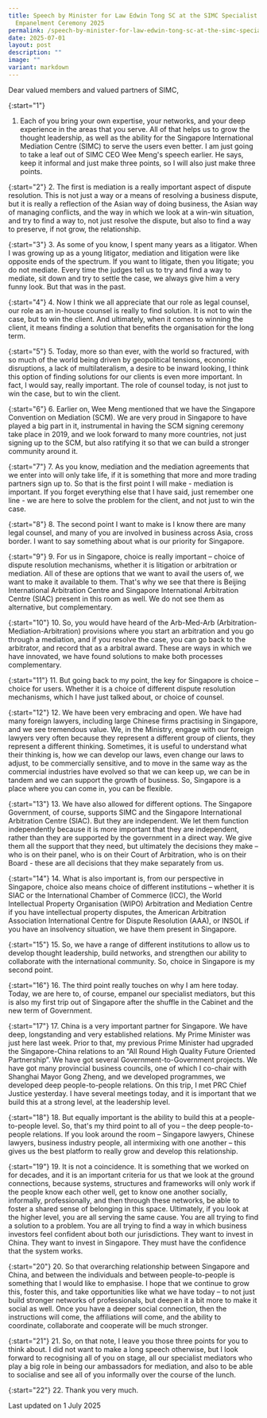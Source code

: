 ```yaml
---
title: Speech by Minister for Law Edwin Tong SC at the SIMC Specialist
  Empanelment Ceremony 2025
permalink: /speech-by-minister-for-law-edwin-tong-sc-at-the-simc-specialist-empanelment-ceremony-2025/
date: 2025-07-01
layout: post
description: ""
image: ""
variant: markdown
---
```

Dear valued members and valued partners of SIMC,

{:start="1"}
1. Each of you bring your own expertise, your networks, and your deep experience in the areas that you serve. All of that helps us to grow the thought leadership, as well as the ability for the Singapore International Mediation Centre (SIMC) to serve the users even better. I am just going to take a leaf out of SIMC CEO Wee Meng's speech earlier. He says, keep it informal and just make three points, so I will also just make three points.

{:start="2"}
2. The first is mediation is a really important aspect of dispute resolution. This is not just a way or a means of resolving a business dispute, but it is really a reflection of the Asian way of doing business, the Asian way of managing conflicts, and the way in which we look at a win-win situation, and try to find a way to, not just resolve the dispute, but also to find a way to preserve, if not grow, the relationship.

{:start="3"}
3. As some of you know, I spent many years as a litigator. When I was growing up as a young litigator, mediation and litigation were like opposite ends of the spectrum. If you want to litigate, then you litigate; you do not mediate. Every time the judges tell us to try and find a way to mediate, sit down and try to settle the case, we always give him a very funny look. But that was in the past.

{:start="4"}
4. Now I think we all appreciate that our role as legal counsel, our role as an in-house counsel is really to find solution. It is not to win the case, but to win the client. And ultimately, when it comes to winning the client, it means finding a solution that benefits the organisation for the long term.

{:start="5"}
5. Today, more so than ever, with the world so fractured, with so much of the world being driven by geopolitical tensions, economic disruptions, a lack of multilateralism, a desire to be inward looking, I think this option of finding solutions for our clients is even more important. In fact, I would say, really important. The role of counsel today, is not just to win the case, but to win the client.

{:start="6"}
6. Earlier on, Wee Meng mentioned that we have the Singapore Convention on Mediation (SCM). We are very proud in Singapore to have played a big part in it, instrumental in having the SCM signing ceremony take place in 2019, and we look forward to many more countries, not just signing up to the SCM, but also ratifying it so that we can build a stronger community around it.

{:start="7"}
7. As you know, mediation and the mediation agreements that we enter into will only take life, if it is something that more and more trading partners sign up to. So that is the first point I will make - mediation is important. If you forget everything else that I have said, just remember one line - we are here to solve the problem for the client, and not just to win the case.

{:start="8"}
8. The second point I want to make is I know there are many legal counsel, and many of you are involved in business across Asia, cross border. I want to say something about what is our priority for Singapore.

{:start="9"}
9. For us in Singapore, choice is really important – choice of dispute resolution mechanisms, whether it is litigation or arbitration or mediation. All of these are options that we want to avail the users of, we want to make it available to them. That's why we see that there is Beijing International Arbitration Centre and Singapore International Arbitration Centre (SIAC) present in this room as well. We do not see them as alternative, but complementary.

{:start="10"}
10. So, you would have heard of the Arb-Med-Arb (Arbitration-Mediation-Arbitration) provisions where you start an arbitration and you go through a mediation, and if you resolve the case, you can go back to the arbitrator, and record that as a arbitral award. These are ways in which we have innovated, we have found solutions to make both processes complementary.

{:start="11"}
11. But going back to my point, the key for Singapore is choice – choice for users. Whether it is a choice of different dispute resolution mechanisms, which I have just talked about, or choice of counsel.

{:start="12"}
12. We have been very embracing and open. We have had many foreign lawyers, including large Chinese firms practising in Singapore, and we see tremendous value. We, in the Ministry, engage with our foreign lawyers very often because they represent a different group of clients, they represent a different thinking. Sometimes, it is useful to understand what their thinking is, how we can develop our laws, even change our laws to adjust, to be commercially sensitive, and to move in the same way as the commercial industries have evolved so that we can keep up, we can be in tandem and we can support the growth of business. So, Singapore is a place where you can come in, you can be flexible.

{:start="13"}
13. We have also allowed for different options. The Singapore Government, of course, supports SIMC and the Singapore International Arbitration Centre (SIAC). But they are independent. We let them function independently because it is more important that they are independent, rather than they are supported by the government in a direct way. We give them all the support that they need, but ultimately the decisions they make – who is on their panel, who is on their Court of Arbitration, who is on their Board - these are all decisions that they make separately from us.

{:start="14"}
14. What is also important is, from our perspective in Singapore, choice also means choice of different institutions – whether it is SIAC or the International Chamber of Commerce (ICC), the World Intellectual Property Organisation (WIPO) Arbitration and Mediation Centre if you have intellectual property disputes, the American Arbitration Association International Centre for Dispute Resolution (AAA), or INSOL if you have an insolvency situation, we have them present in Singapore.

{:start="15"}
15. So, we have a range of different institutions to allow us to develop thought leadership, build networks, and strengthen our ability to collaborate with the international community. So, choice in Singapore is my second point.

{:start="16"}
16. The third point really touches on why I am here today. Today, we are here to, of course, empanel our specialist mediators, but this is also my first trip out of Singapore after the shuffle in the Cabinet and the new term of Government.

{:start="17"}
17. China is a very important partner for Singapore. We have deep, longstanding and very established relations. My Prime Minister was just here last week. Prior to that, my previous Prime Minister had upgraded the Singapore-China relations to an “All Round High Quality Future Oriented Partnership”. We have got several Government-to-Government projects. We have got many provincial business councils, one of which I co-chair with Shanghai Mayor Gong Zheng, and we developed programmes, we developed deep people-to-people relations. On this trip, I met PRC Chief Justice yesterday. I have several meetings today, and it is important that we build this at a strong level, at the leadership level.

{:start="18"}
18. But equally important is the ability to build this at a people-to-people level. So, that's my third point to all of you – the deep people-to-people relations. If you look around the room – Singapore lawyers, Chinese lawyers, business industry people, all intermixing with one another – this gives us the best platform to really grow and develop this relationship.

{:start="19"}
19. It is not a coincidence. It is something that we worked on for decades, and it is an important criteria for us that we look at the ground connections, because systems, structures and frameworks will only work if the people know each other well, get to know one another socially, informally, professionally, and then through these networks, be able to foster a shared sense of belonging in this space. Ultimately, if you look at the higher level, you are all serving the same cause. You are all trying to find a solution to a problem. You are all trying to find a way in which business investors feel confident about both our jurisdictions. They want to invest in China. They want to invest in Singapore. They must have the confidence that the system works.

{:start="20"}
20. So that overarching relationship between Singapore and China, and between the individuals and between people-to-people is something that I would like to emphasise. I hope that we continue to grow this, foster this, and take opportunities like what we have today – to not just build stronger networks of professionals, but deepen it a bit more to make it social as well. Once you have a deeper social connection, then the instructions will come, the affiliations will come, and the ability to coordinate, collaborate and cooperate will be much stronger.

{:start="21"}
21. So, on that note, I leave you those three points for you to think about. I did not want to make a long speech otherwise, but I look forward to recognising all of you on stage, all our specialist mediators who play a big role in being our ambassadors for mediation, and also to be able to socialise and see all of you informally over the course of the lunch.

{:start="22"}
22. Thank you very much.

<p class="right-side-updated">Last updated on 1 July 2025</p>